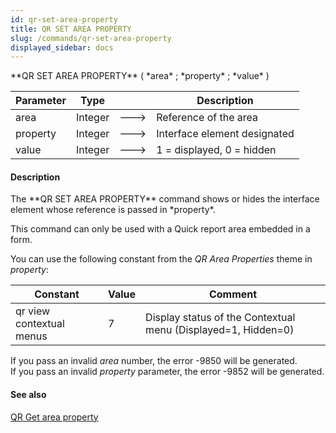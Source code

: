 ```yaml
---
id: qr-set-area-property
title: QR SET AREA PROPERTY
slug: /commands/qr-set-area-property
displayed_sidebar: docs
---
```


<!--REF #_command_.QR SET AREA PROPERTY.Syntax-->**QR SET AREA PROPERTY** ( *area* ; *property* ; *value* )<!-- END REF-->
<!--REF #_command_.QR SET AREA PROPERTY.Params-->
| Parameter | Type |  | Description |
| --- | --- | --- | --- |
| area | Integer | &#x1F852; | Reference of the area |
| property | Integer | &#x1F852; | Interface element designated |
| value | Integer | &#x1F852; | 1 = displayed, 0 = hidden |

<!-- END REF-->

#### Description 

<!--REF #_command_.QR SET AREA PROPERTY.Summary-->The **QR SET AREA PROPERTY** command shows or hides the interface element whose reference is passed in *property*.<!-- END REF-->

This command can only be used with a Quick report area embedded in a form.

You can use the following constant from the *QR Area Properties* theme in *property*:

| Constant                 | Value | Comment                                                       |
| ------------------------ | ----- | ------------------------------------------------------------- |
| qr view contextual menus | 7     | Display status of the Contextual menu (Displayed=1, Hidden=0) |

If you pass an invalid *area* number, the error -9850 will be generated.  
If you pass an invalid *property* parameter, the error -9852 will be generated.

#### See also 

[QR Get area property](qr-get-area-property.md)  
